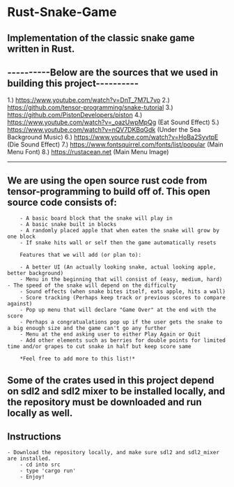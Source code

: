 # Rust-Snake-Game

## Implementation of the classic snake game written in Rust. 

## ----------Below are the sources that we used in building this project----------

1.) https://www.youtube.com/watch?v=DnT_7M7L7vo
2.) https://github.com/tensor-programming/snake-tutorial
3.) https://github.com/PistonDevelopers/piston
4.) https://www.youtube.com/watch?v=_oazUwpMpQg (Eat Sound Effect)
5.) https://www.youtube.com/watch?v=nQV7DKBqGdk (Under the Sea Background Music)
6.) https://www.youtube.com/watch?v=HoBa2SyvtpE (Die Sound Effect)
7.) https://www.fontsquirrel.com/fonts/list/popular (Main Menu Font)
8.) https://rustacean.net (Main Menu Image)

-------------------------------------------------------------------------------

## We are using the open source rust code from tensor-programming to build off of. This open source code consists of:

        - A basic board block that the snake will play in
        - A basic snake built in blocks
        - A randomly placed apple that when eaten the snake will grow by one block
        - If snake hits wall or self then the game automatically resets
        
        Features that we will add (or plan to):

        - A better UI (An actually looking snake, actual looking apple, better background)
        - Menu in the beginning that will consist of (easy, medium, hard) - The speed of the snake will depend on the difficulty
        - Sound effects (when snake bites itself, eats apple, hits a wall)
        - Score tracking (Perhaps keep track or previous scores to compare against)
        - Pop up menu that will declare "Game Over" at the end with the score
        - Perhaps a congratualations pop up if the user gets the snake to a big enough size and the game can't go any further
        - Menu at the end asking user to either Play Again or Quit
        - Add other elements such as berries for double points for limited time and/or grapes to cut snake in half but keep score same

        *Feel free to add more to this list!*

## Some of the crates used in this project depend on sdl2 and sdl2 mixer to be installed locally, and the repository must be downloaded and run locally as well.

## Instructions

	- Download the repository locally, and make sure sdl2 and sdl2_mixer are installed.
        - cd into src
        - type 'cargo run'
        - Enjoy!
